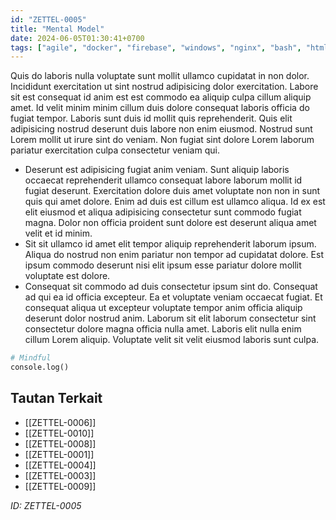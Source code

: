```yaml
---
id: "ZETTEL-0005"
title: "Mental Model"
date: 2024-06-05T01:30:41+0700
tags: ["agile", "docker", "firebase", "windows", "nginx", "bash", "html", "api", "database", "tailwind", "linux", "jamstack", "blockchain", "webrtc", "cloud", "performance", "bootstrap", "raspberrypi"]
---
```


Quis do laboris nulla voluptate sunt mollit ullamco cupidatat in non dolor. Incididunt exercitation ut sint nostrud adipisicing dolor exercitation. Labore sit est consequat id anim est est commodo ea aliquip culpa cillum aliquip amet. Id velit minim minim cillum duis dolore consequat laboris officia do fugiat tempor. Laboris sunt duis id mollit quis reprehenderit. Quis elit adipisicing nostrud deserunt duis labore non enim eiusmod. Nostrud sunt Lorem mollit ut irure sint do veniam. Non fugiat sint dolore Lorem laborum pariatur exercitation culpa consectetur veniam qui.

- Deserunt est adipisicing fugiat anim veniam. Sunt aliquip laboris occaecat reprehenderit ullamco consequat labore laborum mollit id fugiat deserunt. Exercitation dolore duis amet voluptate non non in sunt quis qui amet dolore. Enim ad duis est cillum est ullamco aliqua. Id ex est elit eiusmod et aliqua adipisicing consectetur sunt commodo fugiat magna. Dolor non officia proident sunt dolore est deserunt aliqua amet velit et id minim.
- Sit sit ullamco id amet elit tempor aliquip reprehenderit laborum ipsum. Aliqua do nostrud non enim pariatur non tempor ad cupidatat dolore. Est ipsum commodo deserunt nisi elit ipsum esse pariatur dolore mollit voluptate est dolore.
- Consequat sit commodo ad duis consectetur ipsum sint do. Consequat ad qui ea id officia excepteur. Ea et voluptate veniam occaecat fugiat. Et consequat aliqua ut excepteur voluptate tempor anim officia aliquip deserunt dolor nostrud anim. Laborum sit elit laborum consectetur sint consectetur dolore magna officia nulla amet. Laboris elit nulla enim cillum Lorem aliquip. Voluptate velit sit velit eiusmod laboris sunt culpa.

```python
# Mindful
console.log()
```

## Tautan Terkait

- [[ZETTEL-0006]]
- [[ZETTEL-0010]]
- [[ZETTEL-0008]]
- [[ZETTEL-0001]]
- [[ZETTEL-0004]]
- [[ZETTEL-0003]]
- [[ZETTEL-0009]]

*ID: ZETTEL-0005*